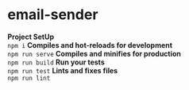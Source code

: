 # email-sender
__Project SetUp__<br>
``npm i``
__Compiles and hot-reloads for development__<br>
``npm run serve``
__Compiles and minifies for production__<br>
``npm run build``
__Run your tests__<br>
``npm run test``
__Lints and fixes files__<br>
``npm run lint``
